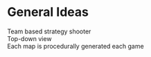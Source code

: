 # General Ideas

Team based strategy shooter   
Top-down view  
Each map is procedurally generated each game  


